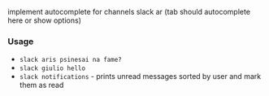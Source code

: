implement autocomplete for channels
slack ar (tab should autocomplete here or show options)

### Usage
  
* `slack aris psinesai na fame?`
* `slack giulio hello`
* `slack notifications` - prints unread messages sorted by user and mark them as read
